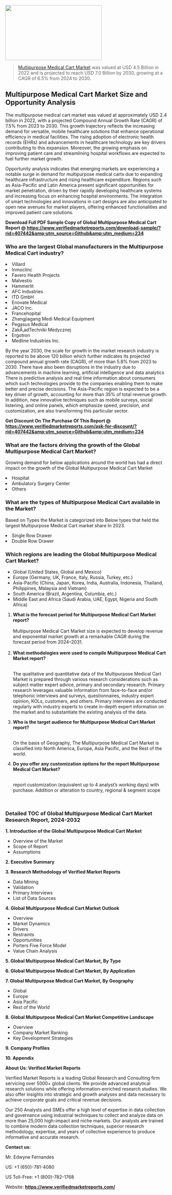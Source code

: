 <img src="https://ffe5etoiles.com/wp-content/uploads/2024/12/MST1-300x171.png" alt="" width="300" height="171" class="alignnone size-medium wp-image-20088" /><blockquote><p><p><a href="https://www.verifiedmarketreports.com/download-sample/?rid=407442&utm_source=Github&utm_medium=234" target="_blank">Multipurpose Medical Cart Market</a> was valued at USD 4.5 Billion in 2022 and is projected to reach USD 7.0 Billion by 2030, growing at a CAGR of 6.5% from 2024 to 2030.</p></blockquote><p><h2>Multipurpose Medical Cart Market Size and Opportunity Analysis</h2><p>The multipurpose medical cart market was valued at approximately USD 2.4 billion in 2022, with a projected Compound Annual Growth Rate (CAGR) of 7.5% from 2023 to 2030. This growth trajectory reflects the increasing demand for versatile, mobile healthcare solutions that enhance operational efficiency in medical facilities. The rising adoption of electronic health records (EHRs) and advancements in healthcare technology are key drivers contributing to this expansion. Moreover, the growing emphasis on improving patient care and streamlining hospital workflows are expected to fuel further market growth.</p><p>Opportunity analysis indicates that emerging markets are experiencing a notable surge in demand for multipurpose medical carts due to expanding healthcare infrastructure and rising healthcare expenditure. Regions such as Asia-Pacific and Latin America present significant opportunities for market penetration, driven by their rapidly developing healthcare systems and increasing focus on enhancing hospital environments. The integration of smart technologies and innovations in cart designs are also anticipated to open new avenues for market players, offering enhanced functionalities and improved patient care solutions.</p></p><p class=""><strong>Download Full PDF Sample Copy of Global Multipurpose Medical Cart Report @ <a href="https://www.verifiedmarketreports.com/download-sample/?rid=407442&amp;utm_source=Github&amp;utm_medium=234" target="_blank">https://www.verifiedmarketreports.com/download-sample/?rid=407442&amp;utm_source=Github&amp;utm_medium=234</a></strong></p><h3 id="" class="">Who are the largest Global manufacturers in the Multipurpose Medical Cart industry?</h3><p><li>Villard</li><li> Inmoclinc</li><li> Favero Health Projects</li><li> Malvestio</li><li> Hammerlit</li><li> AFC Industries</li><li> ITD GmbH</li><li> Enovate Medical</li><li> JACO Inc.</li><li> Francehopital</li><li> Zhangjiagang Medi Medical Equipment</li><li> Pegasus Medical</li><li> ZakÅ‚adTechniki Medycznej</li><li> Ergotron</li><li> Medline Industries Inc.</li></p><div class=""><div class="" dir="" data-message-author-role="" data-message-id="" data-message-model-slug=""><div class=""><div class=""><div class=""><div class="" dir="" data-message-author-role="" data-message-id="" data-message-model-slug=""><div class=""><div class=""><p>By the year 2030, the scale for growth in the market research industry is reported to be above 120 billion which further indicates its projected compound annual growth rate (CAGR), of more than 5.8% from 2023 to 2030. There have also been disruptions in the industry due to advancements in machine learning, artificial intelligence and data analytics There is predictive analysis and real time information about consumers which such technologies provide to the companies enabling them to make better and precise decisions. The Asia-Pacific region is expected to be a key driver of growth, accounting for more than 35% of total revenue growth. In addition, new innovative techniques such as mobile surveys, social listening, and online panels, which emphasize speed, precision, and customization, are also transforming this particular sector.</p><p><strong>Get Discount On The Purchase Of This Report @&nbsp; <a href="https://www.verifiedmarketreports.com/ask-for-discount/?rid=407442&amp;utm_source=Github&amp;utm_medium=234" target="_blank">https://www.verifiedmarketreports.com/ask-for-discount/?rid=407442&amp;utm_source=Github&amp;utm_medium=234</a></strong></p></div></div></div></div></div></div></div></div><h3 id="" class="">What are the factors driving the growth of the Global Multipurpose Medical Cart Market?</h3><p id="" class="">Growing demand for below applications around the world has had a direct impact on the growth of the Global Multipurpose Medical Cart Market</p><p id="" class=""><li>Hospital</li><li> Ambulatory Surgery Center</li><li> Others</li></p><h3 id="" class="">What are the types of Multipurpose Medical Cart available in the Market?</h3><p id="" class="">Based on Types the Market is categorized into Below types that held the largest Multipurpose Medical Cart market share In 2023.</p><p id="" class=""><li>Single Row Drawer</li><li> Double Row Drawer</li></p><h3 id="" class="">Which regions are leading the Global Multipurpose Medical Cart Market?</h3><ul><li>Global (United States, Global and Mexico)</li><li>Europe (Germany, UK, France, Italy, Russia, Turkey, etc.)</li><li>Asia-Pacific (China, Japan, Korea, India, Australia, Indonesia, Thailand, Philippines, Malaysia and Vietnam)</li><li>South America (Brazil, Argentina, Columbia, etc.)</li><li>Middle East and Africa (Saudi Arabia, UAE, Egypt, Nigeria and South Africa)</li></ul><p><ol><li><strong>What is the forecast period for Multipurpose Medical Cart Market report?<br /></strong><br /><span data-sheets-root="1" data-sheets-value="{&quot;1&quot;:2,&quot;2&quot;:&quot;XXXX size is expected to develop revenue and exponential market growth at a remarkable CAGR during the forecast period from 2024&ndash;2030.&quot;}" data-sheets-userformat="{&quot;2&quot;:12674,&quot;4&quot;:{&quot;1&quot;:2,&quot;2&quot;:16776960},&quot;10&quot;:2,&quot;11&quot;:0,&quot;15&quot;:&quot;Arial&quot;,&quot;16&quot;:12}">Multipurpose Medical Cart Market size is expected to develop revenue and exponential market growth at a remarkable CAGR during the forecast period from 2024&ndash;2031.</span><br /><br /></li><li><strong>What methodologies were used to compile Multipurpose Medical Cart Market report?<br /><br /></strong><p>The qualitative and quantitative data of the&nbsp;Multipurpose Medical Cart Market is prepared through various research considerations such as subject matter expert advice, primary and secondary research. Primary research leverages valuable information from face-to-face and/or telephonic interviews and surveys, questionnaires, industry expert opinion, KOLs, customers, and others. Primary interviews are conducted regularly with industry experts to create in-depth expert information on the market and to substantiate the existing analysis of the data.&nbsp;</p></li><li><strong>Who is the target audience for Multipurpose Medical Cart Market report?<br /><br /></strong><p>On the basis of Geography, The&nbsp;Multipurpose Medical Cart Market is classified into North America, Europe, Asia Pacific, and the Rest of the world.</p></li><li><strong>Do you offer any customization options for the report Multipurpose Medical Cart Market?<br /><br /></strong><p>report customization (equivalent up to 4 analyst&rsquo;s working days) with purchase. Addition or alteration to country, regional &amp; segment scope</p><p>&nbsp;</p></li></ol></p><h3 id="" class="">Detailed TOC of Global Multipurpose Medical Cart Market Research Report, 2024-2032</h3><p id="" class=""><strong>1. Introduction of the Global Multipurpose Medical Cart Market</strong></p><ul><li>Overview of the Market</li><li>Scope of Report</li><li>Assumptions</li></ul><p id="" class=""><strong>2. Executive Summary</strong></p><p id="" class=""><strong>3. Research Methodology of&nbsp;Verified Market Reports</strong></p><ul><li>Data Mining</li><li>Validation</li><li>Primary Interviews</li><li>List of Data Sources</li></ul><p id="" class=""><strong>4. Global Multipurpose Medical Cart Market Outlook</strong></p><ul><li>Overview</li><li>Market Dynamics</li><li>Drivers</li><li>Restraints</li><li>Opportunities</li><li>Porters Five Force Model</li><li>Value Chain Analysis</li></ul><p id="" class=""><strong>5. Global Multipurpose Medical Cart Market, By&nbsp;Type</strong></p><p id="" class=""><strong>6. Global Multipurpose Medical Cart Market, By Application</strong></p><p id="" class=""><strong>7. Global Multipurpose Medical Cart Market, By Geography</strong></p><ul><li>Global</li><li>Europe</li><li>Asia Pacific</li><li>Rest of the World</li></ul><p id="" class=""><strong>8. Global Multipurpose Medical Cart Market Competitive Landscape</strong></p><ul><li>Overview</li><li>Company Market Ranking</li><li>Key Development Strategies</li></ul><p id="" class=""><strong>9. Company Profiles</strong></p><p id="" class=""><strong>10. Appendix</strong></p><p id="" class=""><strong>About Us: Verified Market Reports</strong></p><p id="" class="">Verified Market Reports is a leading Global Research and Consulting firm servicing over 5000+ global clients. We provide advanced analytical research solutions while offering information-enriched research studies. We also offer insights into strategic and growth analyses and data necessary to achieve corporate goals and critical revenue decisions.</p><p id="" class="">Our 250 Analysts and SMEs offer a high level of expertise in data collection and governance using industrial techniques to collect and analyze data on more than 25,000 high-impact and niche markets. Our analysts are trained to combine modern data collection techniques, superior research methodology, expertise, and years of collective experience to produce informative and accurate research.</p><p id="" class=""><strong>Contact us:</strong></p><p id="" class="">Mr. Edwyne Fernandes</p><p id="" class="">US: +1 (650)-781-4080</p><p id="" class="">US Toll-Free: +1 (800)-782-1768</p><p id="" class="">Website: <a target="" data-test-app-aware-link=""><strong>https://www.verifiedmarketreports.com/</strong></a></p>
